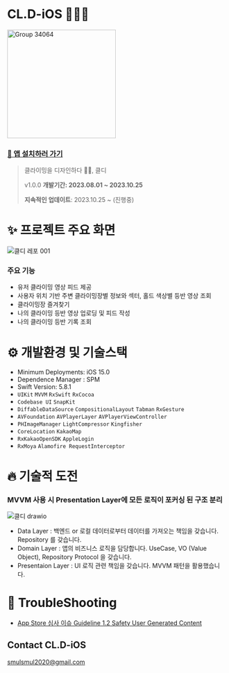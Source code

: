 # CL.D-iOS 🧗🏼‍♂️

<img width="250" alt="Group 34064" src="https://github.com/ssu-it-project/cl-d-iOS/assets/25146374/b349460e-bc2b-4efd-ae99-af5fb057fba3">

### [📱 앱 설치하러 가기](https://apps.apple.com/kr/app/%ED%81%B4%EB%94%94/id6468676840)

> 클라이밍을 디자인하다 🧗‍♂️, 클디
> 
> v1.0.0 **개발기간: 2023.08.01 ~ 2023.10.25**
> 
> **지속적인 업데이트**: 2023.10.25 ~ (진행중)

# ✨ 프로젝트 주요 화면

![클디 레포 001](https://github.com/ssu-it-project/cl-d-iOS/assets/25146374/3d6c5c3f-7c80-4307-8225-fd62c0c1691e)

### 주요 기능

- 유저 클라이밍 영상 피드 제공
- 사용자 위치 기반 주변 클라이밍장별 정보와 섹터, 홀드 색상별 등반 영상 조회
- 클라이밍장 즐겨찾기 
- 나의 클라이밍 등반 영상 업로딩 및 피드 작성
- 나의 클라이밍 등반 기록 조회

# **⚙️ 개발환경 및 기술스택**

- Minimum Deployments: iOS 15.0
- Dependence Manager : SPM
- Swift Version: 5.8.1
- `UIKit` `MVVM` `RxSwift` `RxCocoa`
- `Codebase UI` `SnapKit`
- `DiffableDataSource` `CompositionalLayout` `Tabman` `RxGesture`
- `AVFoundation` `AVPlayerLayer` `AVPlayerViewController`
- `PHImageManager` `LightCompressor` `Kingfisher`
- `CoreLocation` `KakaoMap`
- `RxKakaoOpenSDK` `AppleLogin`
- `RxMoya` `Alamofire RequestInterceptor`

# 🔥 기술적 도전

### MVVM 사용 시 Presentation Layer에 모든 로직이 포커싱 된 구조 분리

![클디 drawio](https://github.com/ssu-it-project/cl-d-iOS/assets/25146374/1ecc31b2-0b40-4813-9327-e3baccfde52d)

- Data Layer : 백엔드 or 로컬 데이터로부터 데이터를 가져오는 책임을 갖습니다. Repository 를 갖습니다.
- Domain Layer : 앱의 비즈니스 로직을 담당합니다. UseCase, VO (Value Object), Repository Protocol 을 갖습니다.
- Presentaion Layer : UI 로직 관련 책임을 갖습니다. MVVM 패턴을 활용했습니다.

# 🫡 TroubleShooting
- [App Store 심사 이슈 Guideline 1.2 Safety User Generated Content](https://medium.com/@kyuchul2/app-store-%EC%8B%AC%EC%82%AC-%EC%9D%B4%EC%8A%88-guideline-1-2-safety-user-generated-content-184de0d97c2a)

## Contact CL.D-iOS

smulsmul2020@gmail.com
